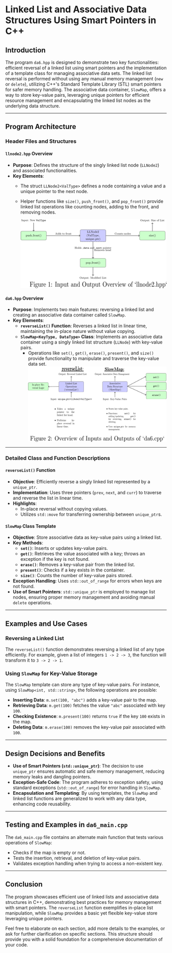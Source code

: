 # Linked List and Associative Data Structures Using Smart Pointers in C++

## Introduction

The program `da6.hpp` is designed to demonstrate two key functionalities: efficient reversal of a linked list using smart pointers and the implementation of a template class for managing associative data sets. The linked list reversal is performed without using any manual memory management (`new` or `delete`), utilizing C++'s Standard Template Library (STL) smart pointers for safer memory handling. The associative data container, `SlowMap`, offers a way to store key-value pairs, leveraging unique pointers for efficient resource management and encapsulating the linked list nodes as the underlying data structure.

---

## Program Architecture

### Header Files and Structures

#### `llnode2.hpp` Overview
- **Purpose**: Defines the structure of the singly linked list node (`LLNode2`) and associated functionalities.
- **Key Elements**:
  - The struct `LLNode2<ValType>` defines a node containing a value and a unique pointer to the next node.
  - Helper functions like `size()`, `push_front()`, and `pop_front()` provide linked list operations like counting nodes, adding to the front, and removing nodes.

	![Diagram of LLNode2](llnode.svg)

#### `da6.hpp` Overview
- **Purpose**: Implements two main features: reversing a linked list and creating an associative data container called `SlowMap`.
- **Key Elements**:
  - **`reverseList()` Function**: Reverses a linked list in linear time, maintaining the in-place nature without value copying.
  - **`SlowMap<KeyType, DataType>` Class**: Implements an associative data container using a singly linked list structure (`LLNode`) with key-value pairs.
	- Operations like `set()`, `get()`, `erase()`, `present()`, and `size()` provide functionality to manipulate and traverse the key-value data set.
	![Diagram of da6.hpp](da6.svg)


---

### Detailed Class and Function Descriptions

#### `reverseList()` Function
- **Objective**: Efficiently reverse a singly linked list represented by a `unique_ptr`.
- **Implementation**: Uses three pointers (`prev`, `next`, and `curr`) to traverse and reverse the list in linear time.
- **Highlights**:
  - In-place reversal without copying values.
  - Utilizes `std::move` for transferring ownership between `unique_ptr`s.

#### `SlowMap` Class Template
- **Objective**: Store associative data as key-value pairs using a linked list.
- **Key Methods**:
  - **`set()`**: Inserts or updates key-value pairs.
  - **`get()`**: Retrieves the value associated with a key; throws an exception if the key is not found.
  - **`erase()`**: Removes a key-value pair from the linked list.
  - **`present()`**: Checks if a key exists in the container.
  - **`size()`**: Counts the number of key-value pairs stored.
- **Exception Handling**: Uses `std::out_of_range` for errors when keys are not found.
- **Use of Smart Pointers**: `std::unique_ptr` is employed to manage list nodes, ensuring proper memory management and avoiding manual `delete` operations.

---

## Examples and Use Cases

### Reversing a Linked List
The `reverseList()` function demonstrates reversing a linked list of any type efficiently. For example, given a list of integers `1 -> 2 -> 3`, the function will transform it to `3 -> 2 -> 1`.

### Using `SlowMap` for Key-Value Storage
The `SlowMap` template can store any type of key-value pairs. For instance, using `SlowMap<int, std::string>`, the following operations are possible:
- **Inserting Data**: `m.set(100, "abc")` adds a key-value pair to the map.
- **Retrieving Data**: `m.get(100)` fetches the value `"abc"` associated with key `100`.
- **Checking Existence**: `m.present(100)` returns `true` if the key `100` exists in the map.
- **Deleting Data**: `m.erase(100)` removes the key-value pair associated with `100`.

---

## Design Decisions and Benefits

- **Use of Smart Pointers (`std::unique_ptr`)**: The decision to use `unique_ptr` ensures automatic and safe memory management, reducing memory leaks and dangling pointers.
- **Exception-Safe Code**: The program adheres to exception safety, using standard exceptions (`std::out_of_range`) for error handling in `SlowMap`.
- **Encapsulation and Templating**: By using templates, the `SlowMap` and linked list functions are generalized to work with any data type, enhancing code reusability.

---

## Testing and Examples in `da6_main.cpp`

The `da6_main.cpp` file contains an alternate main function that tests various operations of `SlowMap`:
- Checks if the map is empty or not.
- Tests the insertion, retrieval, and deletion of key-value pairs.
- Validates exception handling when trying to access a non-existent key.

---

## Conclusion

The program showcases efficient use of linked lists and associative data structures in C++, demonstrating best practices for memory management with smart pointers. The `reverseList` function exemplifies in-place list manipulation, while `SlowMap` provides a basic yet flexible key-value store leveraging unique pointers.

Feel free to elaborate on each section, add more details to the examples, or ask for further clarification on specific sections. This structure should provide you with a solid foundation for a comprehensive documentation of your code.
